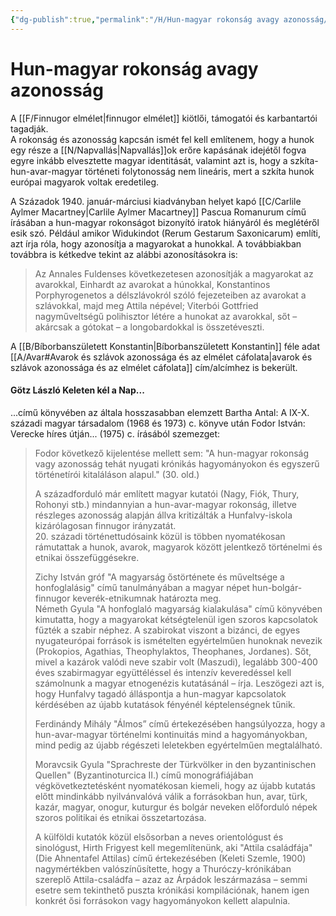 ```yaml
---
{"dg-publish":true,"permalink":"/H/Hun-magyar rokonság avagy azonosság/","title":"Hun-magyar rokonság avagy azonosság","created":"2024-03-01T21:37","updated":"2025-03-17T21:51"}
---
```



# Hun-magyar rokonság avagy azonosság

  

A [[F/Finnugor elmélet\|finnugor elmélet]] kiötlői, támogatói és karbantartói tagadják.  
A rokonság és azonosság kapcsán ismét fel kell említenem, hogy a hunok egy része a [[N/Napvallás\|Napvallás]]ok erőre kapásának idejétől fogva egyre inkább elvesztette magyar identitását, valamint azt is, hogy a szkíta-hun-avar-magyar történeti folytonosság nem lineáris, mert a szkíta hunok európai magyarok voltak eredetileg.  

A Századok 1940. január-márciusi kiadványban helyet kapó [[C/Carlile Aylmer Macartney\|Carlile Aylmer Macartney]] Pascua Romanurum című írásában a hun-magyar rokonságot bizonyító iratok hiányáról és meglétéről esik szó. Például amikor Widukindot (Rerum Gestarum Saxonicarum) említi, azt írja róla, hogy azonosítja a magyarokat a hunokkal. A továbbiakban továbbra is kétkedve tekint az alábbi azonosításokra is:  
> Az Annales Fuldenses következetesen azonosítják a magyarokat az avarokkal, Einhardt az avarokat a húnokkal, Konstantinos Porphyrogenetos a délszlávokról szóló fejezeteiben az avarokat a szlávokkal, majd meg Attila népével; Viterbói Gottfried nagyműveltségű polihisztor létére a hunokat az avarokkal, sőt – akárcsak a gótokat – a longobardokkal is összetéveszti.  

A [[B/Bíborbanszületett Konstantin\|Bíborbanszületett Konstantin]] féle adat [[A/Avar#Avarok és szlávok azonossága és az elmélet cáfolata\|avarok és szlávok azonossága és az elmélet cáfolata]] cím/alcímhez is bekerült.  

#### Götz László Keleten kél a Nap...

...című könyvében az általa hosszasabban elemzett Bartha Antal: A IX-X. századi magyar társadalom (1968 és 1973) c. könyve után Fodor István: Verecke híres útján... (1975) c. írásából szemezget:  
> Fodor következő kijelentése mellett sem: "A hun-magyar rokonság vagy azonosság tehát nyugati krónikás hagyományokon és egyszerű történetírói kitaláláson alapul." (30. old.)
>
> A századforduló már említett magyar kutatói (Nagy, Fiók, Thury, Rohonyi stb.) mindannyian a hun-avar-magyar rokonság, illetve részleges azonosság alapján állva kritizálták a Hunfalvy-iskola kizárólagosan finnugor irányzatát.  
> 20\. századi történettudósaink közül is többen nyomatékosan rámutattak a hunok, avarok, magyarok között jelentkező történelmi és etnikai összefüggésekre.
>
> Zichy István gróf "A magyarság őstörténete és műveltsége a honfoglalásig" című tanulmányában a magyar népet hun-bolgár-finnugor keverék-etnikumnak határozta meg.  
> Németh Gyula "A honfoglaló magyarság kialakulása" című könyvében kimutatta, hogy a magyarokat kétségtelenül igen szoros kapcsolatok fűzték a szabir néphez. A szabirokat viszont a bizánci, de egyes nyugateurópai források is ismételten egyértelműen hunoknak nevezik (Prokopios, Agathias, Theophylaktos, Theophanes, Jordanes). Sőt, mivel a kazárok valódi neve szabir volt (Maszudi), legalább 300-400 éves szabirmagyar együttéléssel és intenzív keveredéssel kell számolnunk a magyar etnogenézis kutatásánál – írja. Leszögezi azt is, hogy Hunfalvy tagadó álláspontja a hun-magyar kapcsolatok kérdésében az újabb kutatások fényénél képtelenségnek tűnik.
>
> Ferdinándy Mihály "Álmos” című értekezésében hangsúlyozza, hogy a hun-avar-magyar történelmi kontinuitás mind a hagyományokban, mind pedig az újabb régészeti leletekben egyértelműen megtalálható.
>
> Moravcsik Gyula "Sprachreste der Türkvölker in den byzantinischen Quellen" (Byzantinoturcica II.) című monográfiájában végkövetkeztetésként nyomatékosan kiemeli, hogy az újabb kutatás előtt mindinkább nyilvánvalóvá válik a forrásokban hun, avar, türk, kazár, magyar, onogur, kuturgur és bolgár neveken előforduló népek szoros politikai és etnikai összetartozása.
>
> A külföldi kutatók közül elsősorban a neves orientológust és sinológust, Hirth Frigyest kell megemlítenünk, aki "Attila családfája" (Die Ahnentafel Attilas) című értekezésében (Keleti Szemle, 1900) nagymértékben valószínűsítette, hogy a Thuróczy-krónikában szereplő Attila-családfa – azaz az Árpádok leszármazása – semmi esetre sem tekinthető puszta krónikási kompilációnak, hanem igen konkrét ősi forrásokon vagy hagyományokon kellett alapulnia.  